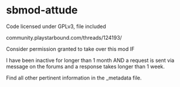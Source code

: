 # sbmod-attude

Code licensed under GPLv3, file included

community.playstarbound.com/threads/124193/

Consider permission granted to take over this mod IF

I have been inactive for longer than 1 month
AND
a request is sent via message on the forums and a response takes longer than 1 week.

Find all other pertinent information in the _metadata file.
